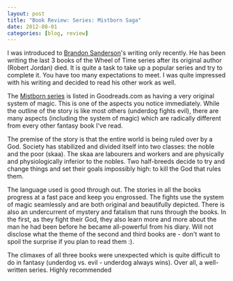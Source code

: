 ```yaml
---
layout: post
title: "Book Review: Series: Mistborn Saga"
date: 2012-08-01
categories: [blog, review]
---
```


I was introduced to [Brandon Sanderson](http://www.brandonsanderson.com/)'s writing only recently. He has been writing the last 3 books of the Wheel of Time series after its original author (Robert Jordan) died. It is quite a task to take up a popular series and try to complete it. You have too many expectations to meet. I was quite impressed with his writing and decided to read his other work as well.

The [Mistborn series](http://en.wikipedia.org/wiki/Mistborn_series) is listed in Goodreads.com as having a very original system of magic. This is one of the aspects you notice immediately. While the outline of the story is like most others (underdog fights evil), there are many aspects (including the system of magic) which are radically different from every other fantasy book I've read.

The premise of the story is that the entire world is being ruled over by a God. Society has stabilized and divided itself into two classes: the noble and the poor (skaa). The skaa are labourers and workers and are physically and physiologically inferior to the nobles. Two half-breeds decide to try and change things and set their goals impossibly high: to kill the God that rules them.

The language used is good through out. The stories in all the books progress at a fast pace and keep you engrossed. The fights use the system of magic seamlessly and are both original and beautifully depicted. There is also an undercurrent of mystery and fatalism that runs through the books. In the first, as they fight their God, they also learn more and more about the man he had been before he became all-powerful from his diary. Will not disclose what the theme of the second and third books are - don't want to spoil the surprise if you plan to read them :). 

The climaxes of all three books were unexpected which is quite difficult to do in fantasy (underdog vs. evil - underdog always wins). Over all, a well-written series. Highly recommended
